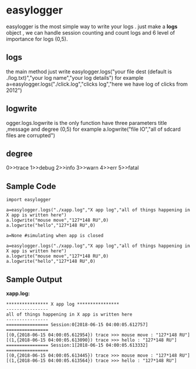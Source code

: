 # easylogger
easylogger is the most simple way to write your logs . just make a **logs** object , we can handle session counting and count logs and 6 level of importance for logs (0,5).

## logs
the main method just write easylogger.logs("your file dest (default is ./log.txt)","your log name","your log details")
for example
a=easylogger.logs("./click.log","clicks log","here we have log of clicks from 2012")
## logwrite
ogger.logs.logwrite is the only function have three parameters title ,message and degree (0,5)
for example
a.logwrite("file IO","all of sdcard files are corrupted")
## degree
0>>trace
1>>debug
2>>info
3>>warn
4>>err
5>>fatal

## Sample Code

    import easylogger

    a=easylogger.logs("./xapp.log","X app log","all of things happening in X app is written here")
    a.logwrite("mouse move","127*148 RU",0)
    a.logwrite("hello","127*148 RU",0)

    a=None #simulating when app is closed

    a=easylogger.logs("./xapp.log","X app log","all of things happening in X app is written here")
    a.logwrite("mouse move","127*148 RU",0)
    a.logwrite("hello","127*148 RU",0)

## Sample Output
**xapp.log:**

    **************** X app log ****************
    ----------------
    all of things happening in X app is written here
    ----------------
    ================ Session:0[2018-06-15 04:00:05.612757] ================
    [(0,{2018-06-15 04:00:05.612954}) trace >>> mouse move : "127*148 RU"]
    [(1,{2018-06-15 04:00:05.613090}) trace >>> hello : "127*148 RU"]
    ================ Session:1[2018-06-15 04:00:05.613332] ================
    [(0,{2018-06-15 04:00:05.613445}) trace >>> mouse move : "127*148 RU"]
    [(1,{2018-06-15 04:00:05.613564}) trace >>> hello : "127*148 RU"]
